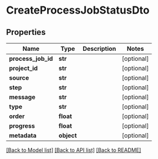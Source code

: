 # CreateProcessJobStatusDto

## Properties
Name | Type | Description | Notes
------------ | ------------- | ------------- | -------------
**process_job_id** | **str** |  | [optional] 
**project_id** | **str** |  | [optional] 
**source** | **str** |  | [optional] 
**step** | **str** |  | [optional] 
**message** | **str** |  | [optional] 
**type** | **str** |  | [optional] 
**order** | **float** |  | [optional] 
**progress** | **float** |  | [optional] 
**metadata** | **object** |  | [optional] 

[[Back to Model list]](../README.md#documentation-for-models) [[Back to API list]](../README.md#documentation-for-api-endpoints) [[Back to README]](../README.md)

